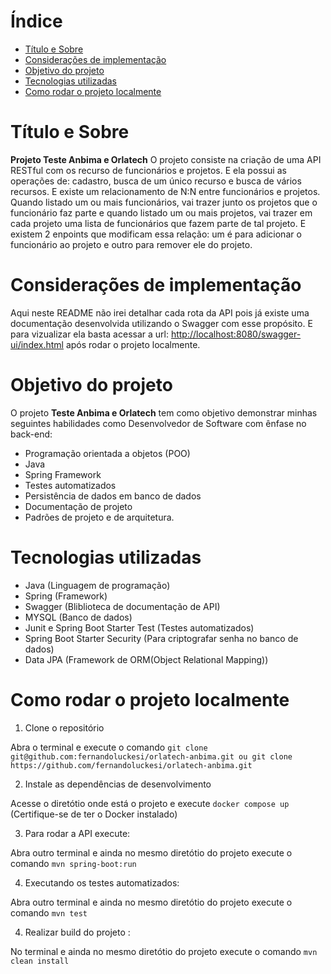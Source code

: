 # Índice

- [Título e Sobre](#título-e-sobre)
- [Considerações de implementação](#considerações-de-implementação)
- [Objetivo do projeto](#objetivo-do-projeto)
- [Tecnologias utilizadas](#tecnologias-utilizadas)
- [Como rodar o projeto localmente](#como-rodar-o-projeto-localmente)

# Título e Sobre

**Projeto Teste Anbima e Orlatech**
O projeto consiste na criação de uma API RESTful com os recurso de funcionários e projetos. E ela possui as operações de: cadastro, busca de um único recurso e busca de vários recursos. E existe um relacionamento de N:N entre funcionários e projetos. Quando listado um ou mais funcionários, vai trazer junto os projetos que o funcionário faz parte e quando listado um ou mais projetos, vai trazer em cada projeto uma lista de funcionários que fazem parte de tal projeto. E existem 2 enpoints que modificam essa relação: um é para adicionar o funcionário ao projeto e outro para remover ele do projeto.

# Considerações de implementação

Aqui neste README não irei detalhar cada rota da API pois já existe uma documentação desenvolvida utilizando o Swagger com esse propósito. E para vizualizar ela basta acessar a url: [http://localhost:8080/swagger-ui/index.html](http://localhost:8080/swagger-ui/index.html) após rodar o projeto localmente.

# Objetivo do projeto

O projeto **Teste Anbima e Orlatech** tem como objetivo demonstrar minhas seguintes habilidades como Desenvolvedor de Software com ênfase no back-end:

- Programação orientada a objetos (POO)
- Java
- Spring Framework
- Testes automatizados
- Persistência de dados em banco de dados
- Documentação de projeto
- Padrões de projeto e de arquitetura.

# Tecnologias utilizadas

- Java (Linguagem de programação)
- Spring (Framework)
- Swagger (Bliblioteca de documentação de API)
- MYSQL (Banco de dados)
- Junit e Spring Boot Starter Test (Testes automatizados)
- Spring Boot Starter Security (Para criptografar senha no banco de dados)
- Data JPA (Framework de ORM(Object Relational Mapping))

# Como rodar o projeto localmente

1. Clone o repositório

Abra o terminal e execute o comando `git clone git@github.com:fernandoluckesi/orlatech-anbima.git ou git clone https://github.com/fernandoluckesi/orlatech-anbima.git`

2. Instale as dependências de desenvolvimento

Acesse o diretótio onde está o projeto e execute `docker compose up` (Certifique-se de ter o Docker instalado)

3. Para rodar a API execute:

Abra outro terminal e ainda no mesmo diretótio do projeto execute o comando `mvn spring-boot:run`

4. Executando os testes automatizados:

Abra outro terminal e ainda no mesmo diretótio do projeto execute o comando `mvn test`

4. Realizar build do projeto :

No terminal e ainda no mesmo diretótio do projeto execute o comando `mvn clean install`
